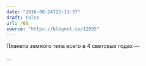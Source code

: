 ```yaml
---
date: "2016-08-24T23:13:37"
draft: False
url: /60
source: "https://blognot.co/12995"
---
```


Планета земного типа всего в 4 световых годах — 

...
